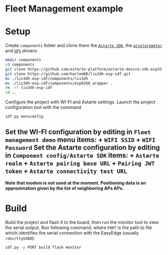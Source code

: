 # Fleet Management example

# Setup

Create `components` folder and clone there the [`Astarte SDK`](https://github.com/astarte-platform/astarte-device-sdk-esp32.git), the [`accelerometer`](https://github.com/harlem88/lis3dh-esp-idf.git) and [`GPS`](TODO) drivers:

``` bash
mkdir components
cd components
git clone https://github.com/astarte-platform/astarte-device-sdk-esp32.git ./astarte
git clone https://github.com/harlem88/lis3dh-esp-idf.git
mv ./lis3dh-esp-idf/components/lis3dh .
mv ./lis3dh-esp-idf/components/esp8266_wrapper .
rm -rf lis3dh-esp-idf
cd ..
```

Configure the project with WI-FI and Astarte settings.
Launch the project configuration tool with the command
```
idf.py menuconfig
```
Set the WI-FI configuration by editing in `Fleet management demo` menu items:
    + `WIFI SSID`
    + `WIFI Password`
Set the Astarte configuration by editing in `Component config/Astarte SDK` items:
    + `Astarte realm`
    + `Astarte pairing base URL`
    + `Pairing JWT token`
    + `Astarte connectivity test URL`
---

**Note that modem is not used at the moment. Positioning data is an approximation given by the list of neighboring APs APs.**


# Build

Build the project and flash it to the board, then run the monitor tool to view the serial output.
Run following command, where `PORT` is the path to file which identifies the serial connection with the EasyEdge (usually `/dev/ttyUSB0`):
```bash
idf.py -p PORT build flash monitor
```